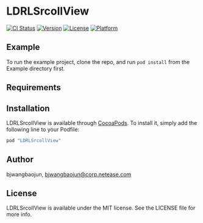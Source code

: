 # LDRLSrcollView

[![CI Status](http://img.shields.io/travis/bjwangbaojun/LDRLSrcollView.svg?style=flat)](https://travis-ci.org/bjwangbaojun/LDRLSrcollView)
[![Version](https://img.shields.io/cocoapods/v/LDRLSrcollView.svg?style=flat)](http://cocoapods.org/pods/LDRLSrcollView)
[![License](https://img.shields.io/cocoapods/l/LDRLSrcollView.svg?style=flat)](http://cocoapods.org/pods/LDRLSrcollView)
[![Platform](https://img.shields.io/cocoapods/p/LDRLSrcollView.svg?style=flat)](http://cocoapods.org/pods/LDRLSrcollView)

## Example

To run the example project, clone the repo, and run `pod install` from the Example directory first.

## Requirements

## Installation

LDRLSrcollView is available through [CocoaPods](http://cocoapods.org). To install
it, simply add the following line to your Podfile:

```ruby
pod "LDRLSrcollView"
```

## Author

bjwangbaojun, bjwangbaojun@corp.netease.com

## License

LDRLSrcollView is available under the MIT license. See the LICENSE file for more info.
